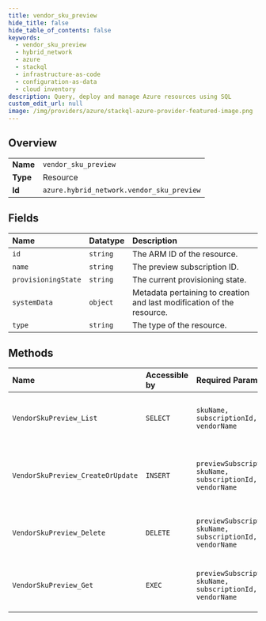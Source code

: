 ```yaml
---
title: vendor_sku_preview
hide_title: false
hide_table_of_contents: false
keywords:
  - vendor_sku_preview
  - hybrid_network
  - azure    
  - stackql
  - infrastructure-as-code
  - configuration-as-data
  - cloud inventory
description: Query, deploy and manage Azure resources using SQL
custom_edit_url: null
image: /img/providers/azure/stackql-azure-provider-featured-image.png
---
```

  
    

## Overview
<table><tbody>
<tr><td><b>Name</b></td><td><code>vendor_sku_preview</code></td></tr>
<tr><td><b>Type</b></td><td>Resource</td></tr>
<tr><td><b>Id</b></td><td><code>azure.hybrid_network.vendor_sku_preview</code></td></tr>
</tbody></table>

## Fields
| Name | Datatype | Description |
|:-----|:---------|:------------|
| `id` | `string` | The ARM ID of the resource. |
| `name` | `string` | The preview subscription ID. |
| `provisioningState` | `string` | The current provisioning state. |
| `systemData` | `object` | Metadata pertaining to creation and last modification of the resource. |
| `type` | `string` | The type of the resource. |
## Methods
| Name | Accessible by | Required Params | Description |
|:-----|:--------------|:----------------|:------------|
| `VendorSkuPreview_List` | `SELECT` | `skuName, subscriptionId, vendorName` | Lists all the preview information of a vendor sku. |
| `VendorSkuPreview_CreateOrUpdate` | `INSERT` | `previewSubscription, skuName, subscriptionId, vendorName` | Creates or updates preview information of a vendor sku. |
| `VendorSkuPreview_Delete` | `DELETE` | `previewSubscription, skuName, subscriptionId, vendorName` | Deletes the preview information of a vendor sku. |
| `VendorSkuPreview_Get` | `EXEC` | `previewSubscription, skuName, subscriptionId, vendorName` | Gets the preview information of a vendor sku. |
